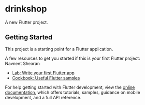 # drinkshop

A new Flutter project.

## Getting Started

This project is a starting point for a Flutter application.

A few resources to get you started if this is your first Flutter project:
Navneet Sheoran
- [Lab: Write your first Flutter app](https://docs.flutter.dev/get-started/codelab)
- [Cookbook: Useful Flutter samples](https://docs.flutter.dev/cookbook)

For help getting started with Flutter development, view the
[online documentation](https://docs.flutter.dev/), which offers tutorials,
samples, guidance on mobile development, and a full API reference.
